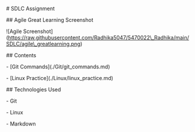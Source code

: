 \# SDLC Assignment



\## Agile Great Learning Screenshot



!\[Agile Screenshot](https://raw.githubusercontent.com/Radhika5047/5470022\_Radhika/main/SDLC/agile\_greatlearning.png)



\## Contents



\- \[Git Commands](./Git/git\_commands.md)

\- \[Linux Practice](./Linux/linux\_practice.md)



\## Technologies Used



\- Git

\- Linux

\- Markdown



